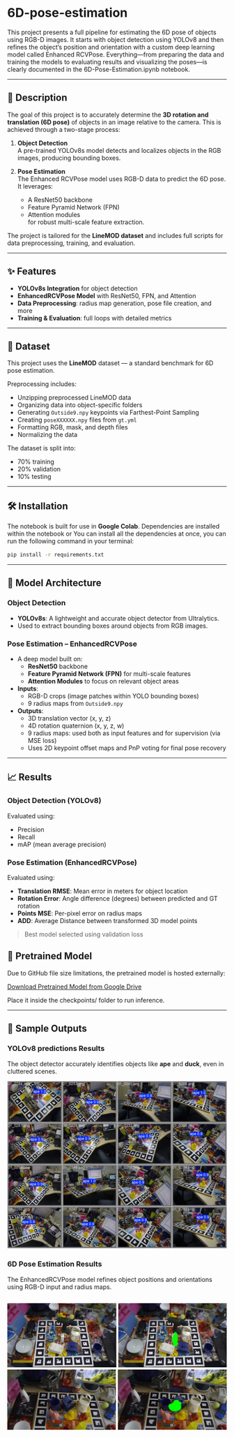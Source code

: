 # 6D-pose-estimation


This project presents a full pipeline for estimating the 6D pose of objects using RGB-D images. It starts with object detection using YOLOv8 and then refines the object’s position and orientation with a custom deep learning model called Enhanced RCVPose. Everything—from preparing the data and training the models to evaluating results and visualizing the poses—is clearly documented in the 6D-Pose-Estimation.ipynb notebook.

---

## 📌 Description

The goal of this project is to accurately determine the **3D rotation and translation (6D pose)** of objects in an image relative to the camera. This is achieved through a two-stage process:

1. **Object Detection**  
   A pre-trained YOLOv8s model detects and localizes objects in the RGB images, producing bounding boxes.

2. **Pose Estimation**  
   The Enhanced RCVPose model uses RGB-D data to predict the 6D pose. It leverages:
   - A ResNet50 backbone
   - Feature Pyramid Network (FPN)
   - Attention modules  
   for robust multi-scale feature extraction.

The project is tailored for the **LineMOD dataset** and includes full scripts for data preprocessing, training, and evaluation.

---


## ✨ Features

-  **YOLOv8s Integration** for object detection
-  **EnhancedRCVPose Model** with ResNet50, FPN, and Attention
-  **Data Preprocessing**: radius map generation, pose file creation, and more
-  **Training & Evaluation**: full loops with detailed metrics

---

## 📁 Dataset

This project uses the **LineMOD** dataset — a standard benchmark for 6D pose estimation.

Preprocessing includes:
-  Unzipping preprocessed LineMOD data
-  Organizing data into object-specific folders
-  Generating `Outside9.npy` keypoints via Farthest-Point Sampling
-  Creating `poseXXXXXX.npy` files from `gt.yml`
-  Formatting RGB, mask, and depth files
-  Normalizing the data

The dataset is split into:
- 70% training
- 20% validation
- 10% testing

---

## 🛠️ Installation

The notebook is built for use in **Google Colab**. Dependencies are installed within the notebook or You can install all the dependencies at once, you can run the following command in your terminal:

```bash
pip install -r requirements.txt
```
---
## 🧱 Model Architecture

###  Object Detection
- **YOLOv8s**: A lightweight and accurate object detector from Ultralytics.
- Used to extract bounding boxes around objects from RGB images.

###  Pose Estimation – EnhancedRCVPose
- A deep model built on:
  -  **ResNet50** backbone
  -  **Feature Pyramid Network (FPN)** for multi-scale features
  -  **Attention Modules** to focus on relevant object areas
- **Inputs**:
  - RGB-D crops (image patches within YOLO bounding boxes)
  - 9 radius maps from `Outside9.npy`
- **Outputs**:
  - 3D translation vector (x, y, z)
  - 4D rotation quaternion (x, y, z, w)
  - 9 radius maps: used both as input features and for supervision (via MSE loss)
  - Uses 2D keypoint offset maps and PnP voting for final pose recovery
---

## 📈 Results

###  Object Detection (YOLOv8)
Evaluated using:
-  Precision
-  Recall
-  mAP (mean average precision)

###  Pose Estimation (EnhancedRCVPose)
Evaluated using:
-  **Translation RMSE**: Mean error in meters for object location
-  **Rotation Error**: Angle difference (degrees) between predicted and GT rotation
-  **Points MSE**: Per-pixel error on radius maps
-  **ADD**: Average Distance between transformed 3D model points

>  Best model selected using validation loss  

## 🔗 Pretrained Model
Due to GitHub file size limitations, the pretrained model is hosted externally:

 [Download Pretrained Model from Google Drive](https://drive.google.com/drive/folders/1KM_kB6NubL9L8dBd9xabxWkREVIwyYOf?usp=sharing)

Place it inside the checkpoints/ folder to run inference.

---

## 🧩 Sample Outputs

###  YOLOv8 predictions Results
The object detector accurately identifies objects like **ape** and **duck**, even in cluttered scenes.

![Yolo Prediction](/sample_output/val_batch2_pred.jpg)

###  6D Pose Estimation Results
The EnhancedRCVPose model refines object positions and orientations using RGB-D input and 
radius maps.

![Pose Estimation Prediction1](/sample_output/pose_estimate_pred1.jpg)
![Pose Estimation Prediction1](/sample_output/pose_estimate_pred2.jpg)
---

